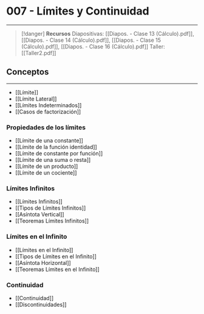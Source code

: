 # 007 - Límites y Continuidad
***
> [!danger]  **Recursos**
> Diapositivas: [[Diapos. - Clase 13 (Cálculo).pdf]], [[Diapos. - Clase 14 (Cálculo).pdf]], [[Diapos. - Clase 15 (Cálculo).pdf]], [[Diapos. - Clase 16 (Cálculo).pdf]]
> Taller: [[Taller2.pdf]]
## Conceptos
***
- [[Límite]]
- [[Límite Lateral]]
- [[Límites Indeterminados]]
- [[Casos de factorización]]
### Propiedades de los límites
- [[Límite de una constante]]
- [[Límite de la función identidad]]
- [[Límite de constante por función]]
- [[Límite de una suma o resta]]
- [[Límite de un producto]]
- [[Límite de un cociente]] 
### Límites Infinitos
- [[Límites Infinitos]]
- [[Tipos de Límites Infinitos]]
- [[Asíntota Vertical]]
- [[Teoremas Límites Infinitos]]
### Límites en el Infinito
- [[Límites en el Infinito]]
- [[Tipos de Límites en el Infinito]]
- [[Asíntota Horizontal]]
- [[Teoremas Límites en el Infinito]]
### Continuidad
- [[Continuidad]]
- [[Discontinuidades]]
